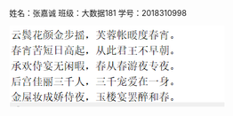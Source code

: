 姓名：张嘉诚
班级：大数据181
学号：2018310998

![imag](https://github.com/curry301999/changhenge/blob/master/5d3f56ed36c81de470a2e067288c226.png)
